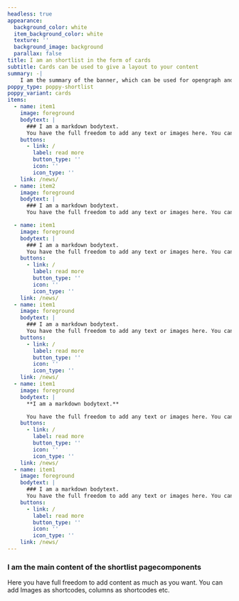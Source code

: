 ```yaml
---
headless: true
appearance:
  background_color: white
  item_background_color: white
  texture: ''
  background_image: background
  parallax: false
title: I am an shortlist in the form of cards
subtitle: Cards can be used to give a layout to your content
summary: -|
    I am the summary of the banner, which can be used for opengraph and SEO descriptions
poppy_type: poppy-shortlist
poppy_variant: cards
items:
  - name: item1
    image: foreground
    bodytext: |
      ### I am a markdown bodytext.
      You have the full freedom to add any text or images here. You can even embed columns as shortcodes.
    buttons:
      - link: /
        label: read more
        button_type: ''
        icon: ''
        icon_type: ''
    link: /news/
  - name: item2
    image: foreground
    bodytext: |
      ### I am a markdown bodytext.
      You have the full freedom to add any text or images here. You can even embed columns as shortcodes.

  - name: item1
    image: foreground
    bodytext: |
      ### I am a markdown bodytext.
      You have the full freedom to add any text or images here. You can even embed columns as shortcodes.
    buttons:
      - link: /
        label: read more
        button_type: ''
        icon: ''
        icon_type: ''
    link: /news/
  - name: item1
    image: foreground
    bodytext: |
      ### I am a markdown bodytext.
      You have the full freedom to add any text or images here. You can even embed columns as shortcodes.
    buttons:
      - link: /
        label: read more
        button_type: ''
        icon: ''
        icon_type: ''
    link: /news/
  - name: item1
    image: foreground
    bodytext: |
      **I am a markdown bodytext.**

      You have the full freedom to add any text or images here. You can even embed columns as shortcodes.
    buttons:
      - link: /
        label: read more
        button_type: ''
        icon: ''
        icon_type: ''
    link: /news/
  - name: item1
    image: foreground
    bodytext: |
      ### I am a markdown bodytext.
      You have the full freedom to add any text or images here. You can even embed columns as shortcodes.
    buttons:
      - link: /
        label: read more
        button_type: ''
        icon: ''
        icon_type: ''
    link: /news/
---
```

### I am the main content of the shortlist pagecomponents

Here you have full freedom to add content as much as you want.
You can add  Images as shortcodes, columns as shortcodes etc.
